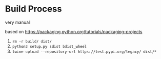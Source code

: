 # Build Process
very manual

based on https://packaging.python.org/tutorials/packaging-projects

1. `rm -r build/ dist/`
2. `python3 setup.py sdist bdist_wheel`
3. `twine upload --repository-url https://test.pypi.org/legacy/ dist/*`
